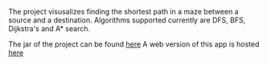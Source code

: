 The project visusalizes finding the shortest path in a maze between a source and a destination.
Algorithms supported currently are DFS, BFS, Dijkstra's and A* search.

The jar of the project can be found [here](https://github.com/rahdirigs/PathFinderVisualizer/releases/tag/0.0.1)
A web version of this app is hosted [here]()
